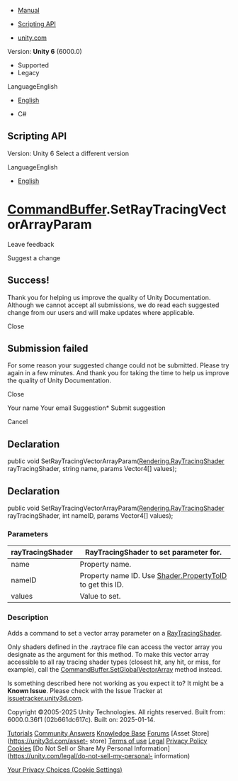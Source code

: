 [ ]()

  * [Manual](../Manual/index.html)
  * [Scripting API](../ScriptReference/index.html)

  * [unity.com](https://unity.com/)

Version: **Unity 6** (6000.0)

  * Supported
  * Legacy

LanguageEnglish

  * [English]()

  * C#

[ ](https://docs.unity3d.com)

## Scripting API

Version: Unity 6 Select a different version

LanguageEnglish

  * [English]()

#  [CommandBuffer](Rendering.CommandBuffer.html).SetRayTracingVectorArrayParam

Leave feedback

Suggest a change

## Success!

Thank you for helping us improve the quality of Unity Documentation. Although
we cannot accept all submissions, we do read each suggested change from our
users and will make updates where applicable.

Close

## Submission failed

For some reason your suggested change could not be submitted. Please <a>try
again</a> in a few minutes. And thank you for taking the time to help us
improve the quality of Unity Documentation.

Close

Your name Your email Suggestion* Submit suggestion

Cancel

[ ]()

## Declaration

public void
SetRayTracingVectorArrayParam([Rendering.RayTracingShader](Rendering.RayTracingShader.html)
rayTracingShader, string name, params Vector4[] values);

## Declaration

public void
SetRayTracingVectorArrayParam([Rendering.RayTracingShader](Rendering.RayTracingShader.html)
rayTracingShader, int nameID, params Vector4[] values);

### Parameters

rayTracingShader | RayTracingShader to set parameter for.  
---|---  
name | Property name.  
nameID | Property name ID. Use [Shader.PropertyToID](Shader.PropertyToID.html) to get this ID.  
values | Value to set.  
  
### Description

Adds a command to set a vector array parameter on a
[RayTracingShader](Rendering.RayTracingShader.html).

Only shaders defined in the .raytrace file can access the vector array you
designate as the argument for this method. To make this vector array
accessible to all ray tracing shader types (closest hit, any hit, or miss, for
example), call the
[CommandBuffer.SetGlobalVectorArray](Rendering.CommandBuffer.SetGlobalVectorArray.html)
method instead.

Is something described here not working as you expect it to? It might be a
**Known Issue**. Please check with the Issue Tracker at
[issuetracker.unity3d.com](https://issuetracker.unity3d.com).

Copyright ©2005-2025 Unity Technologies. All rights reserved. Built from:
6000.0.36f1 (02b661dc617c). Built on: 2025-01-14.

[Tutorials](https://unity3d.com/learn) [Community
Answers](https://answers.unity3d.com) [Knowledge
Base](https://support.unity3d.com/hc/en-us)
[Forums](https://forum.unity3d.com) [Asset Store](https://unity3d.com/asset-
store) [Terms of use](https://docs.unity3d.com/Manual/TermsOfUse.html)
[Legal](https://unity.com/legal) [Privacy
Policy](https://unity.com/legal/privacy-policy)
[Cookies](https://unity.com/legal/cookie-policy) [Do Not Sell or Share My
Personal Information](https://unity.com/legal/do-not-sell-my-personal-
information)

[Your Privacy Choices (Cookie Settings)](javascript:void\(0\);)

